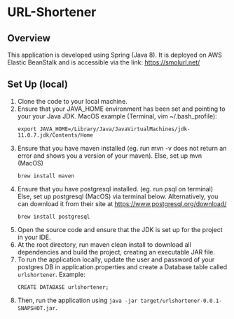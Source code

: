 # URL-Shortener

## Overview
This application is developed using Spring (Java 8). 
It is deployed on AWS Elastic BeanStalk and is accessible via the link: https://smolurl.net/

## Set Up (local)
1. Clone the code to your local machine.
2. Ensure that your JAVA_HOME environment has been set and pointing to your your Java JDK. 
  MacOS example (Terminal, vim ~/.bash_profile): 
    ```
    export JAVA_HOME=/Library/Java/JavaVirtualMachines/jdk-11.0.7.jdk/Contents/Home
    ```
3. Ensure that you have maven installed (eg. run mvn -v does not return an error and shows you a version of your maven). 
   Else, set up mvn (MacOS)
   ```
   brew install maven
   ```
4. Ensure that you have postgresql installed. (eg. run psql on terminal)
    Else, set up postgresql (MacOS) via terminal below. Alternatively, you can download it from their site at https://www.postgresql.org/download/
    ```
    brew install postgresql
    ```
5. Open the source code and ensure that the JDK is set up for the project in your IDE.
6. At the root directory, run maven clean install to download all dependencies and build the project, creating an executable JAR file.
7. To run the application locally, update the user and password of your postgres DB in application.properties and create a Database table called `urlshortener`. 
    Example: 
    ```
    CREATE DATABASE urlshortener;
    ```
8. Then, run the application using `java -jar target/urlshortener-0.0.1-SNAPSHOT.jar`.

